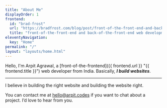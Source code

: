 ```yaml
---
title: "About Me"
displayOrder: 1
frontend:
  id: "brad-frost"
  url: "https://bradfrost.com/blog/post/front-of-the-front-end-and-back-of-the-front-end-web-development/#:~:text=A%20front%2Dof%2Dthe%2Dfront%2Dend%20developer%20is%20a%20web%20developer%20who%20specializes%20in%20writing%20HTML%2C%20CSS%2C%20and%20presentational%20JavaScript%20code."
  title: "front-of-the-front-end and back-of-the-front-end web development"
eleventyNavigation:
  key: "Home"
permalink: "/"
layout: "layouts/home.html"
---
```


Hello, I'm Arpit Agrawal, a [front-of-the-frontend]({{ frontend.url }} "{{ frontend.title }}") web developer from India. Basically, **_I build websites_**.

---

I believe in building the right website and building the website right.

You can contact me at <hello@arpit.codes> if you want to chat about a project. I’d love to hear from you.
